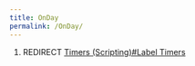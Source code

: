 ```yaml
---
title: OnDay
permalink: /OnDay/
---
```


1.  REDIRECT [Timers (Scripting)\#Label Timers](/Timers_(Scripting)#Label_Timers "wikilink")
